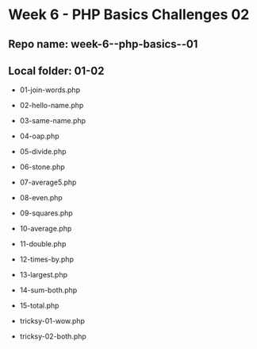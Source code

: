 # Week 6 - PHP Basics Challenges 02
## Repo name: week-6--php-basics--01
## Local folder: 01-02

- 01-join-words.php
- 02-hello-name.php
- 03-same-name.php
- 04-oap.php
- 05-divide.php
- 06-stone.php
- 07-average5.php
- 08-even.php
- 09-squares.php
- 10-average.php
- 11-double.php
- 12-times-by.php
- 13-largest.php
- 14-sum-both.php
- 15-total.php

- tricksy-01-wow.php
- tricksy-02-both.php
